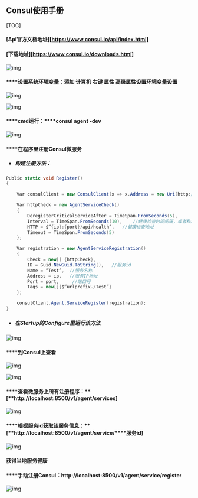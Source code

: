 ## **Consul使用手册**



[TOC]



#### [Api官方文档地址][https://www.consul.io/api/index.html]

#### [下载地址][https://www.consul.io/downloads.html]

![img](file:///C:\Users\ADMINI~1\AppData\Local\Temp\ksohtml23532\wps1.jpg) 

#### ****设置系统环境变量：添加 计算机 右键 属性 高级属性设置环境变量设置

![img](file:///C:\Users\ADMINI~1\AppData\Local\Temp\ksohtml23532\wps2.jpg) 



![img](file:///C:\Users\ADMINI~1\AppData\Local\Temp\ksohtml23532\wps3.jpg) 

#### ****cmd运行：****consul agent -dev

![img](file:///C:\Users\ADMINI~1\AppData\Local\Temp\ksohtml23532\wps4.jpg) 

 

#### ****在程序里注册Consul微服务

- ##### 构建注册方法：

~~~c#
Public static void Register()
{

	Var consulClient = new ConsulClient(x => x.Address = new Uri(http://localhost:8500));	//请求注册的Consul地址

	Var httpCheck = new AgentServiceCheck()
	{
        DeregisterCriticalServiceAfter = TimeSpan.FromSeconds(5),		//服务启动多久后注册
        Interval = TimeSpan.FromSeconds(10),	//健康检查时间间隔，或者称之为心跳间隔
        HTTP = $“{ip}:{port}/api/health”,	//健康检查地址
        Timeout = TimeSpan.FromSeconds(5)
	};

	Var registration = new AgentServiceRegistration()
	{
        Check = new[] {httpCheck},
        ID = Guid.NewGuid.ToString(),	//服务id
        Name = “Test”,	//服务名称
        Address = ip,	//服务IP地址
        Port = port,	 //端口号
        Tags = new[]{$”urlprefix-/Test”}
	};

	consulClient.Agent.ServiceRegister(registration);
}

~~~



- ##### 在Startup的Configure里运行该方法

![img](file:///C:\Users\ADMINI~1\AppData\Local\Temp\ksohtml23532\wps5.jpg) 

#### ****到Consul上查看

![img](file:///C:\Users\ADMINI~1\AppData\Local\Temp\ksohtml23532\wps6.jpg) 

![img](file:///C:\Users\ADMINI~1\AppData\Local\Temp\ksohtml23532\wps7.jpg) 

 

#### ****查看微服务上所有注册程序：**[**http://localhost:8500/v1/agent/services]

![img](file:///C:\Users\ADMINI~1\AppData\Local\Temp\ksohtml23532\wps8.jpg) 

#### ****根据服务id获取该服务信息：**[**http://localhost:8500/v1/agent/service/****服务id]

![img](file:///C:\Users\ADMINI~1\AppData\Local\Temp\ksohtml23532\wps9.jpg) 

 

#### ****获得当地服务健康****



#### ****手动注册Consul：http://localhost:8500/v1/agent/service/register

![img](file:///C:\Users\ADMINI~1\AppData\Local\Temp\ksohtml23532\wps10.jpg) 